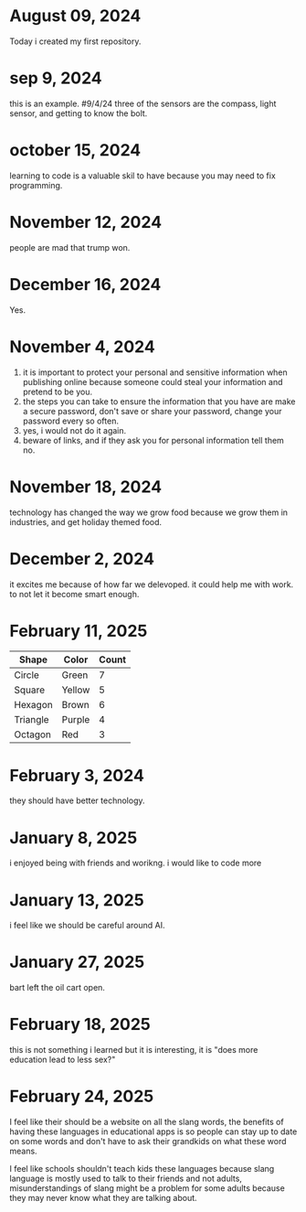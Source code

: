# August 09, 2024
Today i created my first repository.
# sep 9, 2024
this is an example.
#9/4/24
three of the sensors are the compass, light sensor, and getting to know the bolt.




# october 15, 2024
learning to code is a valuable skil to have because you may need to fix programming.

# November 12, 2024
people are mad that trump won.

# December 16, 2024
Yes.


# November 4, 2024
1. it is important to protect your personal and sensitive information when publishing online because someone could steal your information and pretend to be you.
2. the steps you can take to ensure the information that you have are make a secure password, don't save or share your password, change your password every so often.
3. yes, i would not do it again.
4. beware of links, and if they ask you for personal information tell them no.



# November 18, 2024
technology has changed the way we grow food because we grow them in industries, and get holiday themed food.


# December 2, 2024
it excites me because of how far we delevoped.
it could help me with work.
to not let it become smart enough.

# February 11, 2025
| Shape    | Color | Count |
| -------- | ----- | ----- |
| Circle   |Green  |    7  |
| Square   |Yellow |    5  |
| Hexagon  |Brown  |    6  |
| Triangle |Purple |     4 |
| Octagon  |Red    |    3  |





# February 3, 2024
they should have better technology.



# January 8, 2025
i enjoyed being with friends and worikng.
i would like to code more


# January 13, 2025
i feel like we should be careful around AI.

# January 27, 2025
bart left the oil cart open.

# February 18, 2025
this is not something i learned but it is interesting, it is "does more education lead to less sex?"


# February 24, 2025
I feel like their should be a website on all the slang words, the benefits of having these languages in educational apps is so people can stay up to date on some words and don't have to ask their grandkids on what these word means.

I feel like schools shouldn't teach kids these languages because slang language is mostly used to talk to their friends and not adults, misunderstandings of slang might be a problem for some adults because they may never know what they are talking about.
